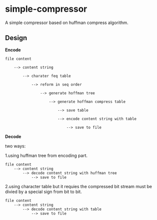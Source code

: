 # simple-compressor

A simple compressor based on huffman compress algorithm.

## Design

**Encode**

```
file content

    --> content string

        --> charater feq table

            --> reform in seq order

                --> generate hoffman tree

                    --> generate hoffman compress table

                        --> save table

                        --> encode content string with table

                            --> save to file
```

**Decode**

two ways:

1.using huffman tree from encoding part.

```
file content
    --> content string
        --> decode content string with huffman tree
            --> save to file
```

2.using character table but it requies the compressed bit stream must be divied by a special sign from bit to bit.

```
file content
    --> content string
        --> decode content string with table
            --> save to file
```

